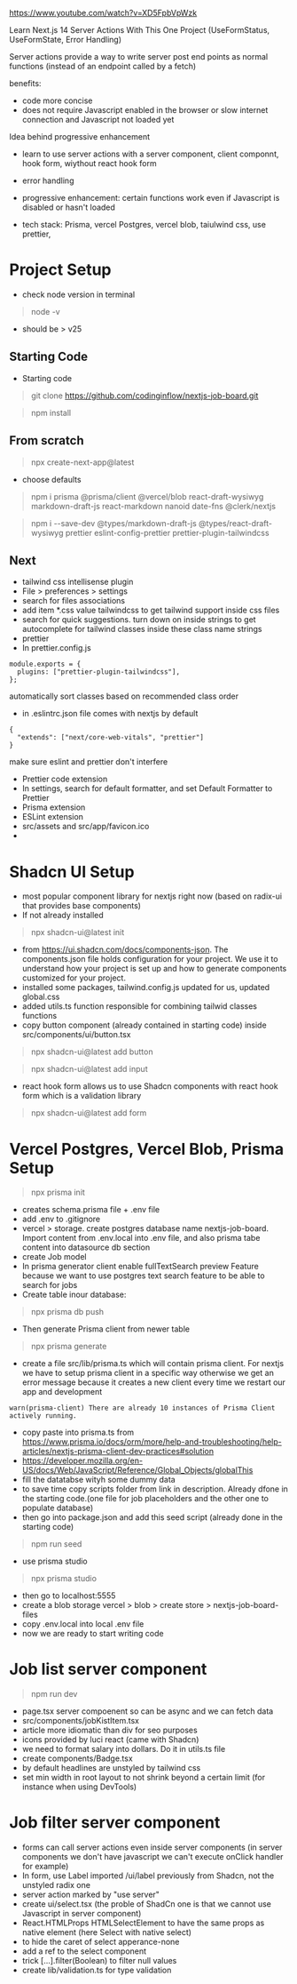 
https://www.youtube.com/watch?v=XD5FpbVpWzk

Learn Next.js 14 Server Actions With This One Project (UseFormStatus, UseFormState, Error Handling)

Server actions provide a way to write server post end points as normal functions (instead of an endpoint called by a fetch)

benefits:
+ code more concise
+ does not require Javascript enabled in the browser or slow internet connection and Javascript not loaded yet

Idea behind progressive enhancement

* learn to use server actions with a server component, client componnt, hook form, wiythout react hook form
* error handling
* progressive enhancement: certain functions work even if Javascript is disabled or hasn't loaded


* tech stack: Prisma, vercel Postgres, vercel blob, taiulwind css, use prettier, 

# Project Setup
* check node version in terminal
> node -v

* should be > v25

## Starting Code

* Starting code
> git clone https://github.com/codinginflow/nextjs-job-board.git

> npm install

## From scratch
> npx create-next-app@latest
* choose defaults

> npm i prisma @prisma/client @vercel/blob react-draft-wysiwyg markdown-draft-js react-markdown nanoid date-fns @clerk/nextjs

> npm i --save-dev @types/markdown-draft-js @types/react-draft-wysiwyg prettier eslint-config-prettier prettier-plugin-tailwindcss

## Next
* tailwind css intellisense plugin
* File > preferences > settings
* search for files associations
* add item *.css value tailwindcss to get tailwind support inside css files
* search for quick suggestions. turn down on inside strings to get autocomplete for tailwind classes inside these class name strings
* prettier
* In prettier.config.js
```
module.exports = {
  plugins: ["prettier-plugin-tailwindcss"],
};
```
automatically sort classes based on recommended class order
* in .eslintrc.json file comes with nextjs by default
```
{
  "extends": ["next/core-web-vitals", "prettier"]
}
```
make sure eslint and prettier don't interfere
* Prettier code extension
* In settings, search for default formatter, and set Default Formatter to Prettier
* Prisma extension
* ESLint extension
* src/assets and src/app/favicon.ico
* 

# Shadcn UI Setup
* most popular component library for nextjs right now (based on radix-ui that provides base components)
* If not already installed
> npx shadcn-ui@latest init
* from https://ui.shadcn.com/docs/components-json. The components.json file holds configuration for your project. We use it to understand how your project is set up and how to generate components customized for your project.
* installed some packages, tailwind.config.js updated for us, updated global.css
* added utils.ts function responsible for combining tailwid classes functions
* copy button component (already contained in starting code) inside src/components/ui/button.tsx
> npx shadcn-ui@latest add button

> npx shadcn-ui@latest add input
* react hook form allows us to use Shadcn components with react hook form which is a validation library
> npx shadcn-ui@latest add form

# Vercel Postgres, Vercel Blob, Prisma Setup
> npx prisma init
* creates schema.prisma file + .env file
* add .env to .gitignore
* vercel > storage. create postgres database name nextjs-job-board. Import content from .env.local into .env file, and also prisma tabe content into datasource db section
* create Job model
* In prisma generator client enable fullTextSearch preview Feature because we want to use postgres text search feature to be able to search for jobs
* Create table inour database:
> npx prisma db push
* Then generate Prisma client from newer table
> npx prisma generate
* create a file src/lib/prisma.ts which will contain prisma client. For nextjs we have to setup prisma client in a specific way otherwise we get an error message because it creates a new client every time we restart our app and development
```
warn(prisma-client) There are already 10 instances of Prisma Client actively running.
```
* copy paste into prisma.ts from https://www.prisma.io/docs/orm/more/help-and-troubleshooting/help-articles/nextjs-prisma-client-dev-practices#solution
* https://developer.mozilla.org/en-US/docs/Web/JavaScript/Reference/Global_Objects/globalThis
* fill the datatabse wityh some dummy data
* to save time copy scripts folder from link in description. Already dfone in the starting code.(one file for job placeholders and the other one to populate database)
* then go into package.json and add this seed script (already done in the starting code)
> npm run seed
* use prisma studio
> npx prisma studio
* then go to localhost:5555
* create a blob storage vercel > blob > create store > nextjs-job-board-files
* copy .env.local into local .env file
* now we are ready to start writing code

# Job list server component
> npm run dev
* page.tsx server compoenent so can be async and we can fetch data
* src/components/jobKistItem.tsx
* article more idiomatic than div for seo purposes
* icons provided by luci react (came with Shadcn)
* we need to format salary into dollars. Do it in utils.ts file
* create components/Badge.tsx
* by default headlines are unstyled by tailwind css
* set min width in root layout to not shrink beyond a certain limit (for instance when using DevTools)

# Job filter server component
* forms can call server actions even inside server components (in server components we don't have javascript we can't execute onClick handler for example)
* In form, use Label imported /ui/label previously from Shadcn, not the unstyled radix one
* server action marked by "use server"
* create ui/select.tsx (the proble of ShadCn one is that we cannot use Javascript in server component)
* React.HTMLProps HTMLSelectElement to have the same props as native element (here Select with native select)
* to hide the caret of select apperance-none
* add a ref to the select component
* trick [...].filter(Boolean) to filter null values
* create lib/validation.ts for type validation
 